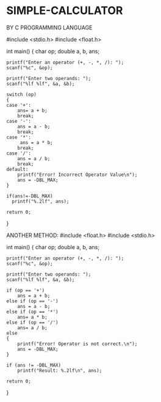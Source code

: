 # SIMPLE-CALCULATOR
BY C PROGRAMMING LANGUAGE 

#include <stdio.h>
#include <float.h>

int main() 
{
    char op;
    double a, b, ans;
    
    printf("Enter an operator (+, -, *, /): ");
    scanf("%c", &op);
    
    printf("Enter two operands: ");
    scanf("%lf %lf", &a, &b);
    
    switch (op)
    {
    case '+':
        ans= a + b;
        break;
    case '-':
        ans = a - b;
        break;
    case '*':
         ans = a * b;
        break;
    case '/':
        ans = a / b;
        break;
    default:
        printf("Error! Incorrect Operator Value\n");
        ans = -DBL_MAX;
    }
    
    if(ans!=-DBL_MAX)
      printf("%.2lf", ans);
    
    return 0;
}


ANOTHER METHOD:
#include <float.h>
#include <stdio.h>

int main()
{
    char op;
    double a, b, ans;

    printf("Enter an operator (+, -, *, /): ");
    scanf("%c", &op);

    printf("Enter two operands: ");
    scanf("%lf %lf", &a, &b);

    if (op == '+')
        ans = a + b;
    else if (op == '-')
        ans = a - b;
    else if (op == '*')
        ans= a * b;
    else if (op == '/')
        ans= a / b;
    else 
    {
        printf("Error! Operator is not correct.\n");
        ans = -DBL_MAX;
    }
  
    if (ans != -DBL_MAX)
        printf("Result: %.2lf\n", ans);

    return 0;
}

